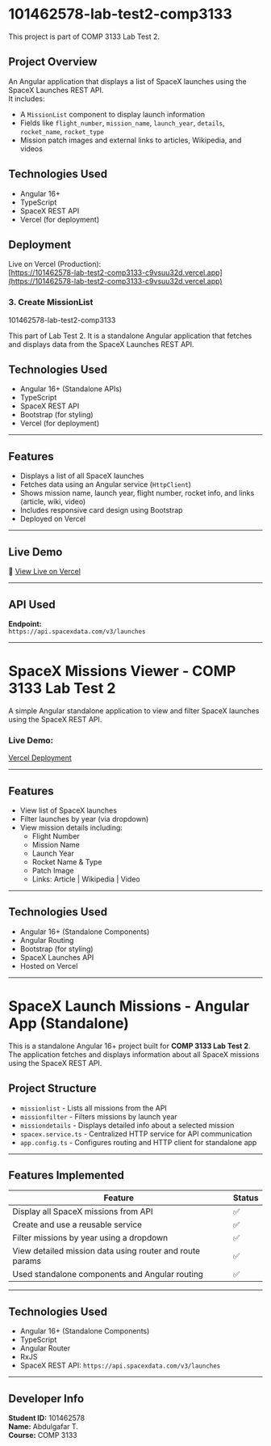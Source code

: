 # 101462578-lab-test2-comp3133

This project is part of COMP 3133 Lab Test 2.

##  Project Overview

An Angular application that displays a list of SpaceX launches using the SpaceX Launches REST API.  
It includes:

- A `MissionList` component to display launch information
- Fields like `flight_number`, `mission_name`, `launch_year`, `details`, `rocket_name`, `rocket_type`
- Mission patch images and external links to articles, Wikipedia, and videos

##  Technologies Used

- Angular 16+
- TypeScript
- SpaceX REST API
- Vercel (for deployment)

##  Deployment

Live on Vercel (Production):  
[https://101462578-lab-test2-comp3133-c9vsuu32d.vercel.app](https://101462578-lab-test2-comp3133-c9vsuu32d.vercel.app)


  
  ### 3. Create MissionList


   101462578-lab-test2-comp3133

This part of Lab Test 2. It is a standalone Angular application that fetches and displays data from the SpaceX Launches REST API.

##  Technologies Used
- Angular 16+ (Standalone APIs)
- TypeScript
- SpaceX REST API
- Bootstrap (for styling)
- Vercel (for deployment)

---

##  Features
-  Displays a list of all SpaceX launches
-  Fetches data using an Angular service (`HttpClient`)
-  Shows mission name, launch year, flight number, rocket info, and links (article, wiki, video)
-  Includes responsive card design using Bootstrap
-  Deployed on Vercel

---

##  Live Demo

🔗 [View Live on Vercel](https://101462578-lab-test2-comp3133-c9vsuu32d.vercel.app)

---

##  API Used

**Endpoint:**  
`https://api.spacexdata.com/v3/launches`

---

#  SpaceX Missions Viewer - COMP 3133 Lab Test 2

A simple Angular standalone application to view and filter SpaceX launches using the SpaceX REST API.

###  Live Demo:
[Vercel Deployment](https://101462578-lab-test2-comp3133.vercel.app)

---

## Features
- View list of SpaceX launches
- Filter launches by year (via dropdown)
- View mission details including:
  - Flight Number
  - Mission Name
  - Launch Year
  - Rocket Name & Type
  - Patch Image
  - Links: Article | Wikipedia | Video

---

##  Technologies Used
- Angular 16+ (Standalone Components)
- Angular Routing
- Bootstrap (for styling)
- SpaceX Launches API
- Hosted on Vercel

---

#  SpaceX Launch Missions - Angular App (Standalone)

This is a standalone Angular 16+ project built for **COMP 3133 Lab Test 2**. The application fetches and displays information about all SpaceX missions using the SpaceX REST API.

##  Project Structure

- `missionlist` - Lists all missions from the API
- `missionfilter` - Filters missions by launch year
- `missiondetails` - Displays detailed info about a selected mission
- `spacex.service.ts` - Centralized HTTP service for API communication
- `app.config.ts` - Configures routing and HTTP client for standalone app

---

##  Features Implemented

| Feature                                                   | Status |
|-----------------------------------------------------------|--------|
| Display all SpaceX missions from API                      | ✅     |
| Create and use a reusable service                         | ✅     |
| Filter missions by year using a dropdown                  | ✅     |
| View detailed mission data using router and route params  | ✅     |
| Used standalone components and Angular routing            | ✅     |

---

##  Technologies Used

- Angular 16+ (Standalone Components)
- TypeScript
- Angular Router
- RxJS
- SpaceX REST API: `https://api.spacexdata.com/v3/launches`

---







##  Developer Info

**Student ID:** 101462578  
**Name:** Abdulgafar T.  
**Course:** COMP 3133

